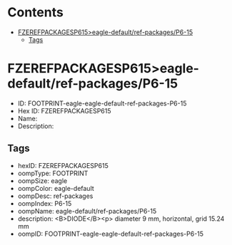 



Contents
========

* [FZEREFPACKAGESP615>eagle-default/ref-packages/P6-15](#fzerefpackagesp615eagle-defaultref-packagesp6-15)
	* [Tags](#tags)

# FZEREFPACKAGESP615>eagle-default/ref-packages/P6-15

- ID: FOOTPRINT-eagle-eagle-default-ref-packages-P6-15
- Hex ID: FZEREFPACKAGESP615
- Name: 
- Description: 

## Tags

- hexID: FZEREFPACKAGESP615
- oompType: FOOTPRINT
- oompSize: eagle
- oompColor: eagle-default
- oompDesc: ref-packages
- oompIndex: P6-15
- oompName: eagle-default/ref-packages/P6-15
- description: &lt;B&gt;DIODE&lt;/B&gt;&lt;p&gt;&#xD;
diameter 9 mm, horizontal, grid 15.24 mm
- oompID: FOOTPRINT-eagle-eagle-default-ref-packages-P6-15
